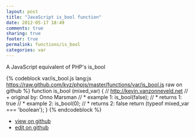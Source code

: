 ```yaml
---
layout: post
title: "JavaScript is_bool function"
date: 2012-05-17 18:49
comments: true
sharing: true
footer: true
permalink: functions/is_bool
categories: var
---
```

A JavaScript equivalent of PHP's is_bool
<!-- more -->
{% codeblock var/is_bool.js lang:js https://raw.github.com/kvz/phpjs/master/functions/var/is_bool.js raw on github %}
function is_bool (mixed_var) {
    // http://kevin.vanzonneveld.net
    // +   original by: Onno Marsman
    // *     example 1: is_bool(false);
    // *     returns 1: true
    // *     example 2: is_bool(0);
    // *     returns 2: false
    return (typeof mixed_var === 'boolean');
}
{% endcodeblock %}
<ul>
 <li><a href="https://github.com/kvz/phpjs/blob/master/functions/var/is_bool.js">view on github</a></li>
 <li><a href="https://github.com/kvz/phpjs/edit/master/functions/var/is_bool.js">edit on github</a></li>
</ul>
